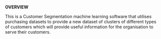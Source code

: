 <strong>OVERVIEW</strong>

This is a Customer Segmentation machine learning software that utilises purchasing datasets to provide a new dataset of clusters of different types of customers which will provide useful information for the organisation to serve their customers.
